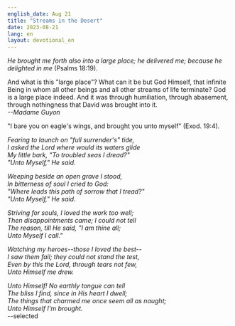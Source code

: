 ```yaml
---
english_date: Aug 21
title: "Streams in the Desert"
date: 2023-08-21
lang: en
layout: devotional_en
---
```





<p><em>He brought me forth also into a large place; he delivered me; because he delighted in me</em> (Psalms 18:19).

</p>

<p>And what is this "large place"? What can it be but God Himself, that infinite Being in whom all other beings and all other streams of life terminate? God is a large place indeed. And it was through humiliation, through abasement, through nothingness that David was brought into it.<br/> <em>--Madame Guyon</em>

</p>

<p>"I bare you on eagle's wings, and brought you unto myself" (Exod. 19:4).

</p>

<p><em>Fearing to launch on "full surrender's" tide,<br/> I asked the Lord where would its waters glide<br/> My little bark, "To troubled seas I dread?"<br/> "Unto Myself," He said.</em>

</p>

<p><em>Weeping beside an open grave I stood,<br/> In bitterness of soul I cried to God:<br/> "Where leads this path of sorrow that I tread?"<br/> "Unto Myself," He said.</em>

</p>

<p><em>Striving for souls, I loved the work too well;<br/> Then disappointments came; I could not tell<br/> The reason, till He said, "I am thine all;<br/> Unto Myself I call."</em>

</p>

<p><em>Watching my heroes--those I loved the best--<br/> I saw them fail; they could not stand the test,<br/> Even by this the Lord, through tears not few,<br/> Unto Himself me drew.</em>

</p>

<p><em>Unto Himself! No earthly tongue can tell<br/> The bliss I find, since in His heart I dwell;<br/> The things that charmed me once seem all as naught;<br/> Unto Himself I'm brought.</em><br/> --selected

</p>

<p></p>